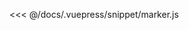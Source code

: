 <ClientOnly>
  <code-view name="marker" :is-code-view="false"/>
</ClientOnly>

<<< @/docs/.vuepress/snippet/marker.js

